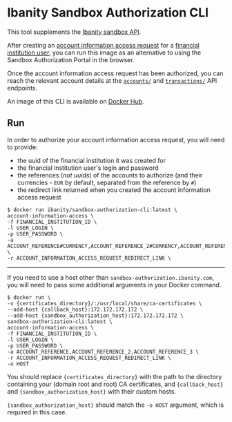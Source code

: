 # Ibanity Sandbox Authorization CLI

This tool supplements the [Ibanity sandbox API](https://documentation.ibanity.com/api).

After creating an [account information access request](https://documentation.ibanity.com/api/#account-information-access-request) for a [financial institution user](https://documentation.ibanity.com/api/#financial-institution-user), you can run this image as an alternative to using the Sandbox Authorization Portal in the browser.

Once the account information access request has been authorized, you can reach the relevant account details at the  [`accounts/`](https://documentation.ibanity.com/api/#list-accounts) and [`transactions/`](https://documentation.ibanity.com/api/#list-transactions) API endpoints.

An image of this CLI is available on [Docker Hub](https://hub.docker.com/r/ibanity/sandbox-authorization-cli/).

## Run
In order to authorize your account information access request, you will need to provide:
* the uuid of the financial institution it was created for
* the financial institution user's login and password
* the references (*not uuids*) of the accounts to authorize (and their currencies - `EUR` by default, separated from the reference by `#`)
* the redirect link returned when you created the account information access request

```
$ docker run ibanity/sandbox-authorization-cli:latest \
account-information-access \
-f FINANCIAL_INSTITUTION_ID \
-l USER_LOGIN \
-p USER_PASSWORD \
-a ACCOUNT_REFERENCE#CURRENCY,ACCOUNT_REFERENCE_2#CURRENCY,ACCOUNT_REFERENCE_3#CURRENCY \
-r ACCOUNT_INFORMATION_ACCESS_REQUEST_REDIRECT_LINK \
```

___

If you need to use a host other than `sandbox-authorization.ibanity.com`, you will need to pass some additional arguments in your Docker command.

```
$ docker run \
-v {certificates_directory}/:/usr/local/share/ca-certificates \
--add-host {callback_host}:172.172.172.172 \
--add-host {sandbox_authorization_host}:172.172.172.172 \
sandbox-authorization-cli:latest \
account-information-access \
-f FINANCIAL_INSTITUTION_ID \
-l USER_LOGIN \
-p USER_PASSWORD \
-a ACCOUNT_REFERENCE,ACCOUNT_REFERENCE_2,ACCOUNT_REFERENCE_3 \
-r ACCOUNT_INFORMATION_ACCESS_REQUEST_REDIRECT_LINK \
-o HOST
```
You should replace `{certificates_directory}` with the path to the directory containing your (domain root and root) CA certificates, and `{callback_host}` and `{sandbox_authorization_host}` with their custom hosts.

`{sandbox_authorization_host}` should match the `-o HOST` argument, which is required in this case.
